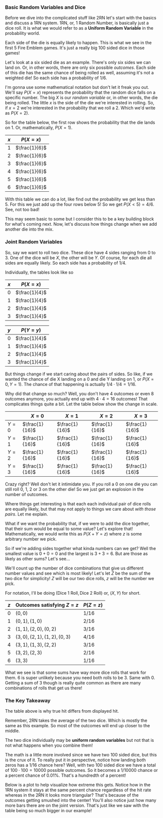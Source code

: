 ### Basic Random Variables and Dice

Before we dive into the complicated stuff like 2RN let's start with the basics and discuss a 1RN system.
1RN, or, 1 Random Number, is basically just a dice roll. It is what we would refer to as a **Uniform Random Variable** in the probability world.

Each side of the die is equally likely to happen. This is what we see in the first 5 Fire Emblem games. 
It's just a really big 100 sided dice in those games!

Let's look at a six sided die as an example. There's only six sides we can land on. Or, in other words, there are only six possible *outcomes*.
Each side of this die has the same chance of being rolled as well, assuming it's not a weighted die! So each side has a probability of 1/6.

I'm gonna use some mathematical notation but don't let it freak you out. 
We'll say $P(X=x)$ represents the probability that the random dice falls on a specific number. The big $X$ is our *random variable*
or, in other words, the die being rolled. The little $x$ is the side of the die we're interested in rolling.
So, if $x=2$ we're interested in the probability that we roll a 2. Which we'd write as $P(X=2)$.

So for the table below, the first row shows the probability that the die lands on 1. Or, mathematically, $P(X=1)$.

| $x$ | $P(X=x)$      |
|-----|---------------|
| 1   | $\frac{1}{6}$ |
| 2   | $\frac{1}{6}$ |
| 3   | $\frac{1}{6}$ |
| 4   | $\frac{1}{6}$ |
| 5   | $\frac{1}{6}$ |
| 6   | $\frac{1}{6}$ |

With this table we can do a lot, like find out the probability we get less than 5. For this we just add up the four rows below 5!
So we get $P(X < 5) = 4/6$. See, not too bad!

This may seem basic to some but I consider this to be a key building block for what's coming next. 
Now, let's discuss how things change when we add another die into the mix.

### Joint Random Variables

So, say we want to roll two dice. These dice have 4 sides ranging from 0 to 3. One of the dice will be $X$, the other will be $Y$.
Of course, for each die all sides are equally likely. So each side has a probability of $1/4$.

Individually, the tables look like so

| $x$ | $P(X=x)$      |
|-----|---------------|
| 0   | $\frac{1}{4}$ |
| 1   | $\frac{1}{4}$ |
| 2   | $\frac{1}{4}$ |
| 3   | $\frac{1}{4}$ |

| $y$ | $P(Y=y)$      |
|-----|---------------|
| 0   | $\frac{1}{4}$ |
| 1   | $\frac{1}{4}$ |
| 2   | $\frac{1}{4}$ |
| 3   | $\frac{1}{4}$ |

But things change if we start caring about the pairs of sides. So like, if we wanted the chance of die X landing on a 0
and die Y landing on 1, or $P(X=0, Y=1)$. The chance of that happening is actually $1/4 \cdot 1/4 = 1/16$.

Why did that change so much? Well, you don't have 4 outcomes or even 8 outcomes anymore,
you actually end up with $4 \cdot 4 = 16$ outcomes! That complicates things quite a bit. Let the table below show the change in scale.

|  | $X=0$          | $X=1$ | $X=2$ | $X=3$ |
|---|----------------|---|---|---|
| $Y=0$ | $\frac{1}{16}$ | $\frac{1}{16}$ | $\frac{1}{16}$ | $\frac{1}{16}$ |
| $Y=1$ | $\frac{1}{16}$ | $\frac{1}{16}$ | $\frac{1}{16}$ | $\frac{1}{16}$ |
| $Y=2$ | $\frac{1}{16}$ | $\frac{1}{16}$ | $\frac{1}{16}$ | $\frac{1}{16}$ |
| $Y=3$ | $\frac{1}{16}$ | $\frac{1}{16}$ | $\frac{1}{16}$ | $\frac{1}{16}$ |

Crazy right? Well don't let it intimidate you. If you roll a 0 on one die you can still roll 0, 1, 2 or 3 on the other die!
So we just get an explosion in the number of outcomes.

Where things get interesting is that each each individual pair of dice rolls
are equally likely, but that may not apply to things we care about *with those pairs*. Let me explain.

What if we want the probability that, if we were to add the dice together, that their sum would be equal to some value?
Let's explore that! Mathematically, we would write this as $P(X + Y = z)$ where $z$ is some arbitrary number we pick.

So if we're adding sides together what kinda numbers can we get? Well the smallest value is $0+0=0$ and the largest is $3+3=6$.
But are those as likely as other sums? Let's see...

We'll count up the number of dice combinations that give us different number values and see which is most likely!
Let's let $Z$ be the sum of the two dice for simplicity! $Z$ will be our two dice rolls, $z$ will be the number we pick.

For notation, I'll be doing $(\text{Dice 1 Roll}, \text{Dice 2 Roll})$ or, $(X, Y)$ for short. 

| $z$ | Outcomes satisfying $Z=z$    | $P(Z=z)$ |
|-----|------------------------------|----------|
| 0   | $(0,0)$                      | $1/16$   |
| 1   | $(0,1), (1,0)$               | $2/16$   |
| 2   | $(1,1), (2,0), (0,2)$        | $3/16$   |
| 3   | $(3,0), (2,1), (1,2), (0,3)$ | $4/16$   |
| 4   | $(3,1), (1,3), (2,2)$        | $3/16$   |
| 5   | $(3,2), (2,3)$               | $2/16$   |
| 6   | $(3,3)$                      | $1/16$   |

What we see is that some sums have way more dice rolls that work for them. 6 is super unlikely because you need both rolls
to be 3. Same with 0. Getting a sum of 3 though is really quite common as there are many combinations of rolls that get us there!

### The Key Takeaway

The table above is why true hit differs from displayed hit.

Remember, 2RN takes the average of the two dice. Which is mostly the same as this example. So most of the outcomes will end up
closer to the middle. 

The two dice individually may be **uniform random variables** but not that is not what happens when you combine them!

The math is a little more involved since we have two 100 sided dice, but this is the crux of it. 
To really put it in perspective, notice how landing both zeros has a $1/16$ chance here? Well,
with two 100 sided dice we have a total of $100 \cdot 100 = 10000$ possible outcomes. 
So it becomes a $1/10000$ chance or a percent chance of $0.01\%$. That's a hundredth of a percent!

Below is a plot to help visualize how extreme this gets. Notice how in the 1RN system it stays at the same percent chance
regardless of the hit rate whereas in the 2RN it looks more triangular? That's because of the outcomes getting smushed
into the center! You'll also notice just how many more bars there are on the joint version. 
That's just like we saw with the table being so much bigger in our example!

